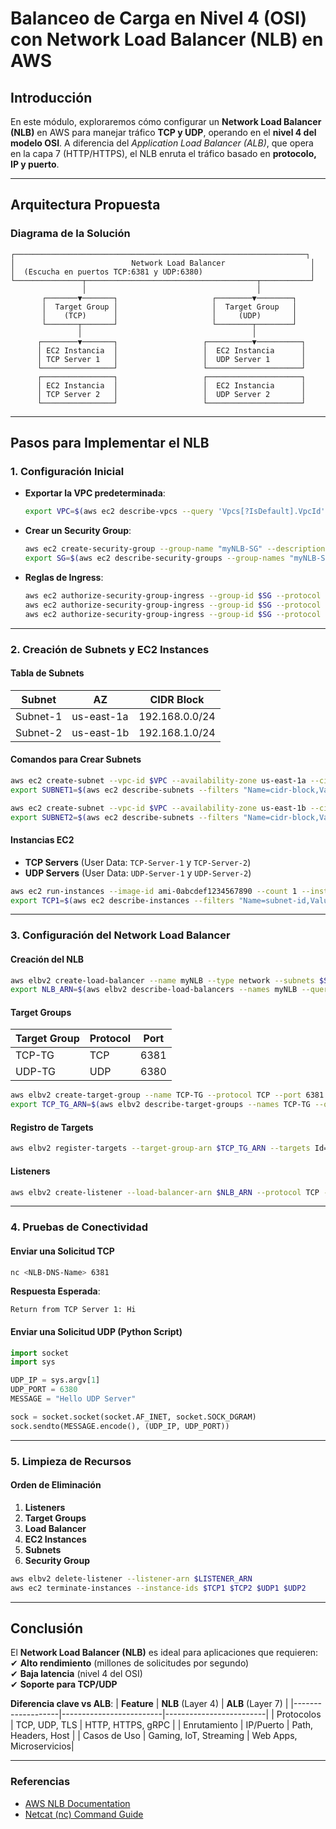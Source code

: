 # **Balanceo de Carga en Nivel 4 (OSI) con Network Load Balancer (NLB) en AWS**

## **Introducción**
En este módulo, exploraremos cómo configurar un **Network Load Balancer (NLB)** en AWS para manejar tráfico **TCP y UDP**, operando en el **nivel 4 del modelo OSI**. A diferencia del *Application Load Balancer (ALB)*, que opera en la capa 7 (HTTP/HTTPS), el NLB enruta el tráfico basado en **protocolo, IP y puerto**.

---

## **Arquitectura Propuesta**
### **Diagrama de la Solución**
```
┌─────────────────────────────────────────────────────────────────┐
│                          Network Load Balancer                   │
│  (Escucha en puertos TCP:6381 y UDP:6380)                        │
└───────────────┬──────────────────────────────────────┬───────────┘
                │                                      │
       ┌───────▼───────┐                     ┌────────▼────────┐
       │  Target Group │                     │  Target Group   │
       │    (TCP)      │                     │     (UDP)       │
       └───────┬───────┘                     └────────┬────────┘
               │                                      │
      ┌────────▼───────┐                   ┌──────────▼──────────┐
      │ EC2 Instancia  │                   │  EC2 Instancia      │
      │ TCP Server 1   │                   │  UDP Server 1       │
      └────────────────┘                   └─────────────────────┘
      ┌────────────────┐                   ┌─────────────────────┐
      │ EC2 Instancia  │                   │  EC2 Instancia      │
      │ TCP Server 2   │                   │  UDP Server 2       │
      └────────────────┘                   └─────────────────────┘
```

---

## **Pasos para Implementar el NLB**
### **1. Configuración Inicial**
- **Exportar la VPC predeterminada**:
  ```bash
  export VPC=$(aws ec2 describe-vpcs --query 'Vpcs[?IsDefault].VpcId' --output text)
  ```
- **Crear un Security Group**:
  ```bash
  aws ec2 create-security-group --group-name "myNLB-SG" --description "Security Group for NLB" --vpc-id $VPC
  export SG=$(aws ec2 describe-security-groups --group-names "myNLB-SG" --query 'SecurityGroups[0].GroupId' --output text)
  ```
- **Reglas de Ingress**:
  ```bash
  aws ec2 authorize-security-group-ingress --group-id $SG --protocol tcp --port 22 --cidr $(curl ifconfig.me)/32
  aws ec2 authorize-security-group-ingress --group-id $SG --protocol udp --port 6380 --cidr 0.0.0.0/0
  aws ec2 authorize-security-group-ingress --group-id $SG --protocol tcp --port 6381 --cidr 0.0.0.0/0
  ```

---

### **2. Creación de Subnets y EC2 Instances**
#### **Tabla de Subnets**
| **Subnet** | **AZ**       | **CIDR Block** |
|------------|--------------|----------------|
| Subnet-1   | us-east-1a   | 192.168.0.0/24 |
| Subnet-2   | us-east-1b   | 192.168.1.0/24 |

#### **Comandos para Crear Subnets**
```bash
aws ec2 create-subnet --vpc-id $VPC --availability-zone us-east-1a --cidr-block 192.168.0.0/24
export SUBNET1=$(aws ec2 describe-subnets --filters "Name=cidr-block,Values=192.168.0.0/24" --query 'Subnets[0].SubnetId' --output text)

aws ec2 create-subnet --vpc-id $VPC --availability-zone us-east-1b --cidr-block 192.168.1.0/24
export SUBNET2=$(aws ec2 describe-subnets --filters "Name=cidr-block,Values=192.168.1.0/24" --query 'Subnets[0].SubnetId' --output text)
```

#### **Instancias EC2**
- **TCP Servers** (User Data: `TCP-Server-1` y `TCP-Server-2`)
- **UDP Servers** (User Data: `UDP-Server-1` y `UDP-Server-2`)

```bash
aws ec2 run-instances --image-id ami-0abcdef1234567890 --count 1 --instance-type t2.micro --key-name MyKeyPair --security-group-ids $SG --subnet-id $SUBNET1 --user-data file://TCP-Server-1.txt --associate-public-ip-address
export TCP1=$(aws ec2 describe-instances --filters "Name=subnet-id,Values=$SUBNET1" --query 'Reservations[0].Instances[0].InstanceId' --output text)
```

---

### **3. Configuración del Network Load Balancer**
#### **Creación del NLB**
```bash
aws elbv2 create-load-balancer --name myNLB --type network --subnets $SUBNET1 $SUBNET2
export NLB_ARN=$(aws elbv2 describe-load-balancers --names myNLB --query 'LoadBalancers[0].LoadBalancerArn' --output text)
```

#### **Target Groups**
| **Target Group** | **Protocol** | **Port** |
|------------------|--------------|----------|
| TCP-TG           | TCP          | 6381     |
| UDP-TG           | UDP          | 6380     |

```bash
aws elbv2 create-target-group --name TCP-TG --protocol TCP --port 6381 --vpc-id $VPC
export TCP_TG_ARN=$(aws elbv2 describe-target-groups --names TCP-TG --query 'TargetGroups[0].TargetGroupArn' --output text)
```

#### **Registro de Targets**
```bash
aws elbv2 register-targets --target-group-arn $TCP_TG_ARN --targets Id=$TCP1 Id=$TCP2
```

#### **Listeners**
```bash
aws elbv2 create-listener --load-balancer-arn $NLB_ARN --protocol TCP --port 6381 --default-actions Type=forward,TargetGroupArn=$TCP_TG_ARN
```

---

### **4. Pruebas de Conectividad**
#### **Enviar una Solicitud TCP**
```bash
nc <NLB-DNS-Name> 6381
```
**Respuesta Esperada**:
```
Return from TCP Server 1: Hi
```

#### **Enviar una Solicitud UDP (Python Script)**
```python
import socket
import sys

UDP_IP = sys.argv[1]
UDP_PORT = 6380
MESSAGE = "Hello UDP Server"

sock = socket.socket(socket.AF_INET, socket.SOCK_DGRAM)
sock.sendto(MESSAGE.encode(), (UDP_IP, UDP_PORT))
```

---

### **5. Limpieza de Recursos**
#### **Orden de Eliminación**
1. **Listeners**
2. **Target Groups**
3. **Load Balancer**
4. **EC2 Instances**
5. **Subnets**
6. **Security Group**

```bash
aws elbv2 delete-listener --listener-arn $LISTENER_ARN
aws ec2 terminate-instances --instance-ids $TCP1 $TCP2 $UDP1 $UDP2
```

---

## **Conclusión**
El **Network Load Balancer (NLB)** es ideal para aplicaciones que requieren:
✔ **Alto rendimiento** (millones de solicitudes por segundo)  
✔ **Baja latencia** (nivel 4 del OSI)  
✔ **Soporte para TCP/UDP**  

**Diferencia clave vs ALB**:
| **Feature**       | **NLB** (Layer 4)       | **ALB** (Layer 7)       |
|-------------------|-------------------------|-------------------------|
| Protocolos        | TCP, UDP, TLS           | HTTP, HTTPS, gRPC       |
| Enrutamiento      | IP/Puerto               | Path, Headers, Host     |
| Casos de Uso      | Gaming, IoT, Streaming  | Web Apps, Microservicios|

---

### **Referencias**
- [AWS NLB Documentation](https://docs.aws.amazon.com/elasticloadbalancing/latest/network/introduction.html)
- [Netcat (nc) Command Guide](https://linux.die.net/man/1/nc)  

